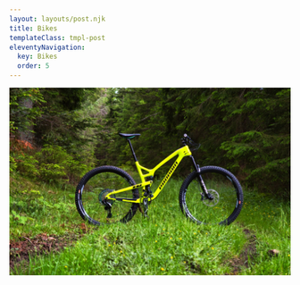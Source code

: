 ```yaml
---
layout: layouts/post.njk
title: Bikes
templateClass: tmpl-post
eleventyNavigation:
  key: Bikes
  order: 5
---
```


![](/img/hugene.jpeg)
